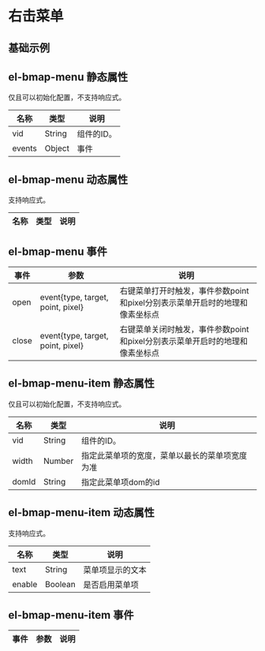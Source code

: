 # 右击菜单

## 基础示例

<vuep template="#example"></vuep>

<script v-pre type="text/x-template" id="example">

  <template>
    <div class="bmap-page-container">
      <el-bmap ref="map" vid="bmapDemo" :bmap-manager="bmapManager" :min-zoom="10" :max-zoom="22" :center="center" :zoom="zoom" class="bmap-demo">
        <el-bmap-menu>
            <el-bmap-menu-item v-for="(item,index) in menus" :key="index" :enable="item.enable" :text="item.text" :callback="item.callback" ></el-bmap-menu-item>
        </el-bmap-menu>
      </el-bmap>
      <div class="toolbar">
        <button @click="switchEnable">切换缩小按钮的enable</button>
      </div>
    </div>
  </template>

  <style>
    .bmap-demo {
      height: 300px;
    }
  </style>

  <script>
  
    let bmapManager = new VueBMap.BMapManager();
    module.exports = {
      data() {
        return {
          bmapManager,
          zoom: 16,
          center: [121.59996, 31.197646],
          heading: 0,
          menus: [
            {
                text: '放大',
                callback(e){
                    console.log(e);
                    bmapManager.getMap().zoomOut();
                },
                enable: true
            },
            {
                text: '缩小',
                callback(){
                    bmapManager.getMap().zoomIn();
                },
                enable: false
            }
          ]
        };
      },
      mounted() {
      },
      methods: {
        switchEnable(){
          this.menus[1].enable = !this.menus[1].enable;
        }
      }
    };
  </script>

</script>

## el-bmap-menu 静态属性
仅且可以初始化配置，不支持响应式。

名称 | 类型 | 说明
---|---|---|
vid | String | 组件的ID。
events | Object | 事件

## el-bmap-menu 动态属性

支持响应式。

名称 | 类型 | 说明
---|---|---|

## el-bmap-menu 事件

事件 | 参数 | 说明
---|---|---|
open | event{type, target, point, pixel} | 右键菜单打开时触发，事件参数point和pixel分别表示菜单开启时的地理和像素坐标点
close | event{type, target, point, pixel} | 右键菜单关闭时触发，事件参数point和pixel分别表示菜单开启时的地理和像素坐标点

## el-bmap-menu-item 静态属性
仅且可以初始化配置，不支持响应式。

名称 | 类型 | 说明
---|---|---|
vid | String | 组件的ID。
width | Number | 指定此菜单项的宽度，菜单以最长的菜单项宽度为准
domId | String | 指定此菜单项dom的id

## el-bmap-menu-item 动态属性

支持响应式。

名称 | 类型 | 说明
---|---|---|
text | String | 菜单项显示的文本
enable | Boolean | 是否启用菜单项

## el-bmap-menu-item 事件

事件 | 参数 | 说明
---|---|---|
